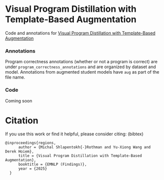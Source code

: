 # Visual Program Distillation with Template-Based Augmentation
Code and annotations for [Visual Program Distillation with Template-Based Augmentation](https://arxiv.org/pdf/2412.08564) 


### Annotations

Program correctness annotations (whether or not a program is correct) are under ```program_correctness_annotations``` and are organized by dataset and model. Annotations from augmented student models have ```aug``` as part of the file name.  

### Code 
Coming soon 

# Citation
If you use this work or find it helpful, please consider citing: (bibtex)
```
@inproceedings{regions,
      author = {Michal Shlapentokh{-}Rothman and Yu-Xiong Wang and Derek Hoiem},
      title = {Visual Program Distillation with Template-Based Augmentation},
      booktitle = {EMNLP (Findings)},
      year = {2025}
  }
```